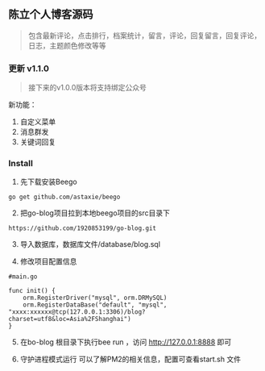 ## 陈立个人博客源码

>  包含最新评论，点击排行，档案统计，留言，评论，回复留言，回复评论，日志，主题颜色修改等等

### 更新 v1.1.0
> 接下来的v1.0.0版本将支持绑定公众号

新功能：
1. 自定义菜单
2. 消息群发
3. 关键词回复

### Install 
1. 先下载安装Beego

```
go get github.com/astaxie/beego
```

2. 把go-blog项目拉到本地beego项目的src目录下

```
https://github.com/1920853199/go-blog.git
```

3. 导入数据库，数据库文件/database/blog.sql

4. 修改项目配置信息

```
#main.go

func init() {
	orm.RegisterDriver("mysql", orm.DRMySQL)
	orm.RegisterDataBase("default", "mysql", "xxxx:xxxxxx@tcp(127.0.0.1:3306)/blog?charset=utf8&loc=Asia%2FShanghai")
}
```

5. 在bo-blog 根目录下执行bee run ，访问 http://127.0.0.1:8888 即可

6. 守护进程模式运行 可以了解PM2的相关信息，配置可查看start.sh 文件
